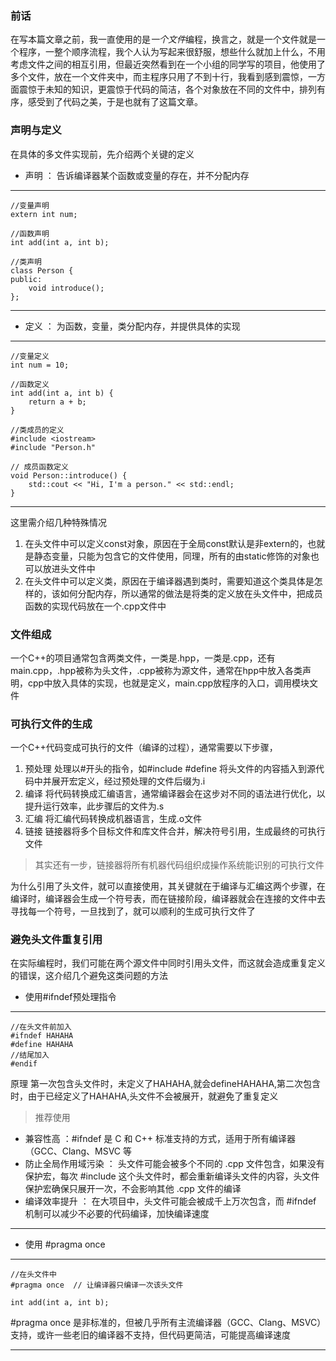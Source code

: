 ### 前话
在写本篇文章之前，我一直使用的是*一个文件*编程，换言之，就是一个文件就是一个程序，一整个顺序流程，我个人认为写起来很舒服，想些什么就加上什么，不用考虑文件之间的相互引用，但最近突然看到在一个小组的同学写的项目，他使用了多个文件，放在一个文件夹中，而主程序只用了不到十行，我看到感到震惊，一方面震惊于未知的知识，更震惊于代码的简洁，各个对象放在不同的文件中，排列有序，感受到了代码之美，于是也就有了这篇文章。

### 声明与定义
在具体的多文件实现前，先介绍两个关键的定义
+ 声明 ： 告诉编译器某个函数或变量的存在，并不分配内存
***
    //变量声明
    extern int num;

    //函数声明
    int add(int a, int b);

    //类声明
    class Person {
    public:
        void introduce(); 
    };
***
+ 定义 ： 为函数，变量，类分配内存，并提供具体的实现
***
    //变量定义
    int num = 10;

    //函数定义
    int add(int a, int b) { 
        return a + b;
    }
    
    //类成员的定义
    #include <iostream>
    #include "Person.h"

    // 成员函数定义
    void Person::introduce() {
        std::cout << "Hi, I'm a person." << std::endl;
    }
***
这里需介绍几种特殊情况
1. 在头文件中可以定义const对象，原因在于全局const默认是非extern的，也就是静态变量，只能为包含它的文件使用，同理，所有的由static修饰的对象也可以放进头文件中
2. 在头文件中可以定义类，原因在于编译器遇到类时，需要知道这个类具体是怎样的，该如何分配内存，所以通常的做法是将类的定义放在头文件中，把成员函数的实现代码放在一个.cpp文件中

### 文件组成

一个C++的项目通常包含两类文件，一类是.hpp，一类是.cpp，还有main.cpp，.hpp被称为头文件，.cpp被称为源文件，通常在hpp中放入各类声明，cpp中放入具体的实现，也就是定义，main.cpp放程序的入口，调用模块文件

### 可执行文件的生成

一个C++代码变成可执行的文件（编译的过程），通常需要以下步骤，
1. 预处理 处理以#开头的指令，如#include #define 将头文件的内容插入到源代码中并展开宏定义，经过预处理的文件后缀为.i
2. 编译 将代码转换成汇编语言，通常编译器会在这步对不同的语法进行优化，以提升运行效率，此步骤后的文件为.s
3. 汇编 将汇编代码转换成机器语言，生成.o文件
4. 链接 链接器将多个目标文件和库文件合并，解决符号引用，生成最终的可执行文件
>其实还有一步，链接器将所有机器代码组织成操作系统能识别的可执行文件

为什么引用了头文件，就可以直接使用，其关键就在于编译与汇编这两个步骤，在编译时，编译器会生成一个符号表，而在链接阶段，编译器就会在连接的文件中去寻找每一个符号，一旦找到了，就可以顺利的生成可执行文件了

### 避免头文件重复引用

在实际编程时，我们可能在两个源文件中同时引用头文件，而这就会造成重复定义的错误，这介绍几个避免这类问题的方法
+ 使用#ifndef预处理指令
***
    //在头文件前加入
    #ifndef HAHAHA
    #define HAHAHA
    //结尾加入
    #endif
原理 第一次包含头文件时，未定义了HAHAHA,就会defineHAHAHA,第二次包含时，由于已经定义了HAHAHA,头文件不会被展开，就避免了重复定义
>推荐使用
+ 兼容性高 ：#ifndef 是 C 和 C++ 标准支持的方式，适用于所有编译器（GCC、Clang、MSVC 等
+ 防止全局作用域污染 ： 头文件可能会被多个不同的 .cpp 文件包含，如果没有保护宏，每次 #include 这个头文件时，都会重新编译头文件的内容，头文件保护宏确保只展开一次，不会影响其他 .cpp 文件的编译
+ 编译效率提升 ： 在大项目中，头文件可能会被成千上万次包含，而 #ifndef 机制可以减少不必要的代码编译，加快编译速度
***
+ 使用 #pragma once
*** 
    //在头文件中
    #pragma once  // 让编译器只编译一次该头文件

    int add(int a, int b);

#pragma once 是非标准的，但被几乎所有主流编译器（GCC、Clang、MSVC）支持，或许一些老旧的编译器不支持，但代码更简洁，可能提高编译速度
***